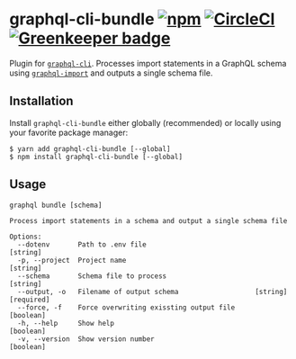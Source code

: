 # graphql-cli-bundle [![npm](https://img.shields.io/npm/v/graphql-cli-bundle.svg?style=for-the-badge)]() [![CircleCI](https://img.shields.io/circleci/project/github/supergraphql/graphql-cli-bundle.svg?style=for-the-badge)]() [![Greenkeeper badge](https://img.shields.io/badge/Greenkeeper-enabled-brightgreen.svg?style=for-the-badge)](https://greenkeeper.io/)  
Plugin for [`graphql-cli`](https://github.com/graphql-cli/graphql-cli). Processes import statements in a GraphQL schema using [`graphql-import`](https://github.com/graphcool/graphql-import) and outputs a single schema file.

## Installation

Install `graphql-cli-bundle` either globally (recommended) or locally using your favorite package manager:
```shell
$ yarn add graphql-cli-bundle [--global]
$ npm install graphql-cli-bundle [--global]
```

## Usage
```
graphql bundle [schema]

Process import statements in a schema and output a single schema file

Options:
  --dotenv       Path to .env file                                      [string]
  -p, --project  Project name                                           [string]
  --schema       Schema file to process                                 [string]
  --output, -o   Filename of output schema                   [string] [required]
  --force, -f    Force overwriting exissting output file               [boolean]
  -h, --help     Show help                                             [boolean]
  -v, --version  Show version number                                   [boolean]
```
